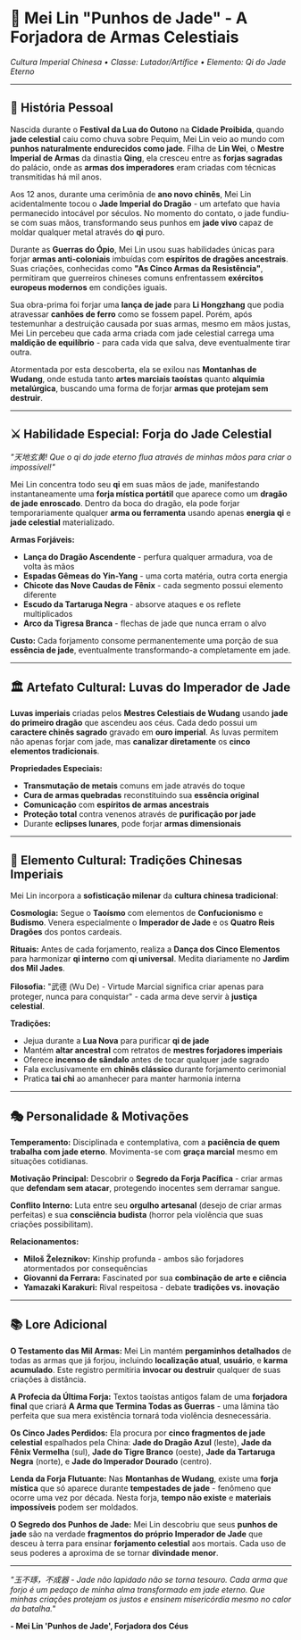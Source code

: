 # 🥋 Mei Lin "Punhos de Jade" - A Forjadora de Armas Celestiais
*Cultura Imperial Chinesa • Classe: Lutador/Artífice • Elemento: Qi do Jade Eterno*

---

## 📖 **História Pessoal**

Nascida durante o **Festival da Lua do Outono** na **Cidade Proibida**, quando **jade celestial** caiu como chuva sobre Pequim, Mei Lin veio ao mundo com **punhos naturalmente endurecidos como jade**. Filha de **Lin Wei**, o **Mestre Imperial de Armas** da dinastia **Qing**, ela cresceu entre as **forjas sagradas** do palácio, onde as **armas dos imperadores** eram criadas com técnicas transmitidas há mil anos.

Aos 12 anos, durante uma cerimônia de **ano novo chinês**, Mei Lin acidentalmente tocou o **Jade Imperial do Dragão** - um artefato que havia permanecido intocável por séculos. No momento do contato, o jade fundiu-se com suas mãos, transformando seus punhos em **jade vivo** capaz de moldar qualquer metal através do **qi** puro.

Durante as **Guerras do Ópio**, Mei Lin usou suas habilidades únicas para forjar **armas anti-coloniais** imbuídas com **espíritos de dragões ancestrais**. Suas criações, conhecidas como **"As Cinco Armas da Resistência"**, permitiram que guerreiros chineses comuns enfrentassem **exércitos europeus modernos** em condições iguais.

Sua obra-prima foi forjar uma **lança de jade** para **Li Hongzhang** que podia atravessar **canhões de ferro** como se fossem papel. Porém, após testemunhar a destruição causada por suas armas, mesmo em mãos justas, Mei Lin percebeu que cada arma criada com jade celestial carrega uma **maldição de equilíbrio** - para cada vida que salva, deve eventualmente tirar outra.

Atormentada por esta descoberta, ela se exilou nas **Montanhas de Wudang**, onde estuda tanto **artes marciais taoístas** quanto **alquimia metalúrgica**, buscando uma forma de forjar **armas que protejam sem destruir**.

---

## ⚔️ **Habilidade Especial: Forja do Jade Celestial**

*"天地玄黄! Que o qi do jade eterno flua através de minhas mãos para criar o impossível!"*

Mei Lin concentra todo seu **qi** em suas mãos de jade, manifestando instantaneamente uma **forja mística portátil** que aparece como um **dragão de jade enroscado**. Dentro da boca do dragão, ela pode forjar temporariamente qualquer **arma ou ferramenta** usando apenas **energia qi** e **jade celestial** materializado.

**Armas Forjáveis:**
- **Lança do Dragão Ascendente** - perfura qualquer armadura, voa de volta às mãos
- **Espadas Gêmeas do Yin-Yang** - uma corta matéria, outra corta energia
- **Chicote das Nove Caudas de Fênix** - cada segmento possui elemento diferente
- **Escudo da Tartaruga Negra** - absorve ataques e os reflete multiplicados
- **Arco da Tigresa Branca** - flechas de jade que nunca erram o alvo

**Custo:** Cada forjamento consome permanentemente uma porção de sua **essência de jade**, eventualmente transformando-a completamente em jade.

---

## 🏛️ **Artefato Cultural: Luvas do Imperador de Jade**

**Luvas imperiais** criadas pelos **Mestres Celestiais de Wudang** usando **jade do primeiro dragão** que ascendeu aos céus. Cada dedo possui um **caractere chinês sagrado** gravado em **ouro imperial**. As luvas permitem não apenas forjar com jade, mas **canalizar diretamente** os **cinco elementos tradicionais**.

**Propriedades Especiais:**
- **Transmutação de metais** comuns em jade através do toque
- **Cura de armas quebradas** reconstituindo sua **essência original**
- **Comunicação** com **espíritos de armas ancestrais**
- **Proteção total** contra venenos através de **purificação por jade**
- Durante **eclipses lunares**, pode forjar **armas dimensionais**

---

## 🐉 **Elemento Cultural: Tradições Chinesas Imperiais**

Mei Lin incorpora a **sofisticação milenar** da **cultura chinesa tradicional**:

**Cosmologia:** Segue o **Taoísmo** com elementos de **Confucionismo** e **Budismo**. Venera especialmente o **Imperador de Jade** e os **Quatro Reis Dragões** dos pontos cardeais.

**Rituais:** Antes de cada forjamento, realiza a **Dança dos Cinco Elementos** para harmonizar **qi interno** com **qi universal**. Medita diariamente no **Jardim dos Mil Jades**.

**Filosofia:** "武德 (Wu De) - Virtude Marcial significa criar apenas para proteger, nunca para conquistar" - cada arma deve servir à **justiça celestial**.

**Tradições:**
- Jejua durante a **Lua Nova** para purificar **qi de jade**
- Mantém **altar ancestral** com retratos de **mestres forjadores imperiais**
- Oferece **incenso de sândalo** antes de tocar qualquer jade sagrado
- Fala exclusivamente em **chinês clássico** durante forjamento cerimonial
- Pratica **tai chi** ao amanhecer para manter harmonia interna

---

## 🎭 **Personalidade & Motivações**

**Temperamento:** Disciplinada e contemplativa, com a **paciência de quem trabalha com jade eterno**. Movimenta-se com **graça marcial** mesmo em situações cotidianas.

**Motivação Principal:** Descobrir o **Segredo da Forja Pacífica** - criar armas que **defendam sem atacar**, protegendo inocentes sem derramar sangue.

**Conflito Interno:** Luta entre seu **orgulho artesanal** (desejo de criar armas perfeitas) e sua **consciência budista** (horror pela violência que suas criações possibilitam).

**Relacionamentos:**
- **Miloš Železnikov:** Kinship profunda - ambos são forjadores atormentados por consequências
- **Giovanni da Ferrara:** Fascinated por sua **combinação de arte e ciência**
- **Yamazaki Karakuri:** Rival respeitosa - debate **tradições vs. inovação**

---

## 📚 **Lore Adicional**

**O Testamento das Mil Armas:**
Mei Lin mantém **pergaminhos detalhados** de todas as armas que já forjou, incluindo **localização atual**, **usuário**, e **karma acumulado**. Este registro permitiria **invocar ou destruir** qualquer de suas criações à distância.

**A Profecia da Última Forja:**
Textos taoístas antigos falam de uma **forjadora final** que criará **A Arma que Termina Todas as Guerras** - uma lâmina tão perfeita que sua mera existência tornará toda violência desnecessária.

**Os Cinco Jades Perdidos:**
Ela procura por **cinco fragmentos de jade celestial** espalhados pela China: **Jade do Dragão Azul** (leste), **Jade da Fênix Vermelha** (sul), **Jade do Tigre Branco** (oeste), **Jade da Tartaruga Negra** (norte), e **Jade do Imperador Dourado** (centro).

**Lenda da Forja Flutuante:**
Nas **Montanhas de Wudang**, existe uma **forja mística** que só aparece durante **tempestades de jade** - fenômeno que ocorre uma vez por década. Nesta forja, **tempo não existe** e **materiais impossíveis** podem ser moldados.

**O Segredo dos Punhos de Jade:**
Mei Lin descobriu que seus **punhos de jade** são na verdade **fragmentos do próprio Imperador de Jade** que desceu à terra para ensinar **forjamento celestial** aos mortais. Cada uso de seus poderes a aproxima de se tornar **divindade menor**.

---

*"玉不琢，不成器 - Jade não lapidado não se torna tesouro. Cada arma que forjo é um pedaço de minha alma transformado em jade eterno. Que minhas criações protejam os justos e ensinem misericórdia mesmo no calor da batalha."*

**- Mei Lin 'Punhos de Jade', Forjadora dos Céus**